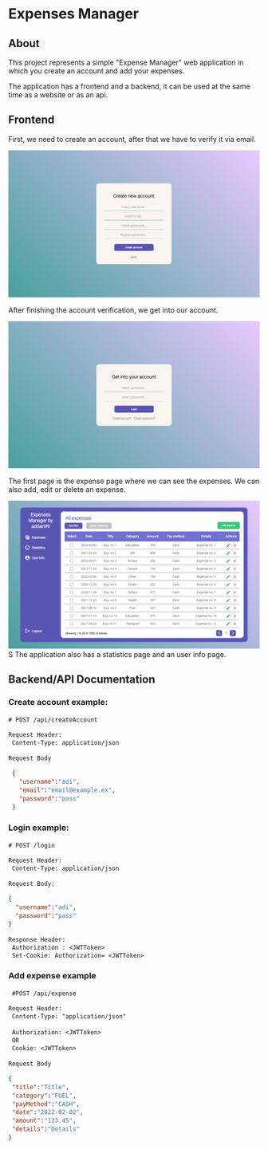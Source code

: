 # Expenses Manager

## About
This project represents a simple "Expense Manager" web application in
which you create an account and add your expenses.

The application has a frontend and a backend, it can be used at the same time
as a website or as an api.

## Frontend

First, we need to create an account, after that we have to verify it via email.

<img src="./screenshots/ss2.png">

After finishing the account verification, we get into our account.

<img src="./screenshots/ss1.png">

The first page is the expense page where we can see the expenses. We can also add, edit
or delete an expense.

<img src="./screenshots/ss4.png">
S
The application also has a statistics page and an user info page.

## Backend/API Documentation

### Create account example:

`# POST /api/createAccount`
```
Request Header:
 Content-Type: application/json
```
`Request Body`
```json
 {
   "username":"adi",   
   "email":"email@example.ex",
   "password":"pass"
 }
```

### Login example:  

`# POST /login`
```
Request Header:
 Content-Type: application/json
```
`Request Body:`
```json
{
  "username":"adi",   
  "password":"pass"
}
```
```
Response Header:
 Authorization : <JWTToken>
 Set-Cookie: Authorization= <JWTToken>
```

### Add expense example
` #POST /api/expense`  

```
Request Header:
 Content-Type: "application/json"
 
 Authorization: <JWTToken>
 OR
 Cookie: <JWTToken>
```
`Request Body`
```json
{
 "title":"Title",
 "category":"FUEL",
 "payMethod":"CASH",
 "date":"2022-02-02",
 "amount":"123.45",
 "details":"Details"
}
```